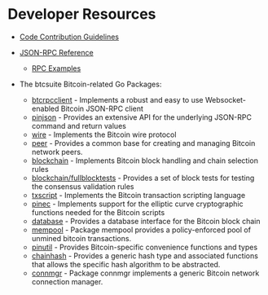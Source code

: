 # Developer Resources

* [Code Contribution Guidelines](https://github.com/nyodeco/pind/tree/master/docs/code_contribution_guidelines.md)

* [JSON-RPC Reference](https://github.com/nyodeco/pind/tree/master/docs/json_rpc_api.md)
  * [RPC Examples](https://github.com/nyodeco/pind/tree/master/docs/json_rpc_api.md#ExampleCode)

* The btcsuite Bitcoin-related Go Packages:
  * [btcrpcclient](https://github.com/nyodeco/pind/tree/master/rpcclient) - Implements a
    robust and easy to use Websocket-enabled Bitcoin JSON-RPC client
  * [pinjson](https://github.com/nyodeco/pind/tree/master/pinjson) - Provides an extensive API
    for the underlying JSON-RPC command and return values
  * [wire](https://github.com/nyodeco/pind/tree/master/wire) - Implements the
    Bitcoin wire protocol
  * [peer](https://github.com/nyodeco/pind/tree/master/peer) -
    Provides a common base for creating and managing Bitcoin network peers.
  * [blockchain](https://github.com/nyodeco/pind/tree/master/blockchain) -
    Implements Bitcoin block handling and chain selection rules
  * [blockchain/fullblocktests](https://github.com/nyodeco/pind/tree/master/blockchain/fullblocktests) -
    Provides a set of block tests for testing the consensus validation rules
  * [txscript](https://github.com/nyodeco/pind/tree/master/txscript) -
    Implements the Bitcoin transaction scripting language
  * [pinec](https://github.com/nyodeco/pind/tree/master/pinec) - Implements
    support for the elliptic curve cryptographic functions needed for the
    Bitcoin scripts
  * [database](https://github.com/nyodeco/pind/tree/master/database) -
    Provides a database interface for the Bitcoin block chain
  * [mempool](https://github.com/nyodeco/pind/tree/master/mempool) -
    Package mempool provides a policy-enforced pool of unmined bitcoin
    transactions.
  * [pinutil](https://github.com/nyodeco/pinutil) - Provides Bitcoin-specific
    convenience functions and types
  * [chainhash](https://github.com/nyodeco/pind/tree/master/chaincfg/chainhash) -
    Provides a generic hash type and associated functions that allows the
    specific hash algorithm to be abstracted.
  * [connmgr](https://github.com/nyodeco/pind/tree/master/connmgr) -
    Package connmgr implements a generic Bitcoin network connection manager.
